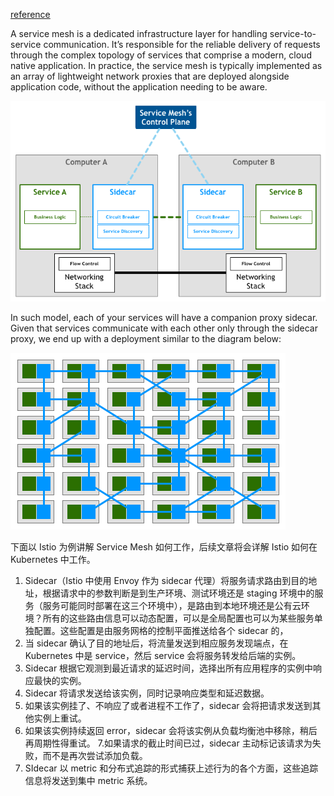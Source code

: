 
[reference](https://philcalcado.com/2017/08/03/pattern_service_mesh.html)

A service mesh is a dedicated infrastructure layer for handling service-to-service communication. It’s responsible for the reliable delivery of requests through the complex topology of services that comprise a modern, cloud native application. In practice, the service mesh is typically implemented as an array of lightweight network proxies that are deployed alongside application code, without the application needing to be aware.

![](/assets/images/2021-05-06-22-27-43.png)

In such model, each of your services will have a companion proxy sidecar. Given that services communicate with each other only through the sidecar proxy, we end up with a deployment similar to the diagram below:

![](/assets/images/2021-05-06-22-27-11.png)

下面以 Istio 为例讲解 Service Mesh 如何工作，后续文章将会详解 Istio 如何在 Kubernetes 中工作。

1. Sidecar（Istio 中使用 Envoy 作为 sidecar 代理）将服务请求路由到目的地址，根据请求中的参数判断是到生产环境、测试环境还是 staging 环境中的服务（服务可能同时部署在这三个环境中），是路由到本地环境还是公有云环境？所有的这些路由信息可以动态配置，可以是全局配置也可以为某些服务单独配置。这些配置是由服务网格的控制平面推送给各个 sidecar 的，
2. 当 sidecar 确认了目的地址后，将流量发送到相应服务发现端点，在 Kubernetes 中是 service，然后 service 会将服务转发给后端的实例。
3. Sidecar 根据它观测到最近请求的延迟时间，选择出所有应用程序的实例中响应最快的实例。
4. Sidecar 将请求发送给该实例，同时记录响应类型和延迟数据。
5. 如果该实例挂了、不响应了或者进程不工作了，sidecar 会将把请求发送到其他实例上重试。
6. 如果该实例持续返回 error，sidecar 会将该实例从负载均衡池中移除，稍后再周期性得重试。
7.如果请求的截止时间已过，sidecar 主动标记该请求为失败，而不是再次尝试添加负载。
8. SIdecar 以 metric 和分布式追踪的形式捕获上述行为的各个方面，这些追踪信息将发送到集中 metric 系统。
